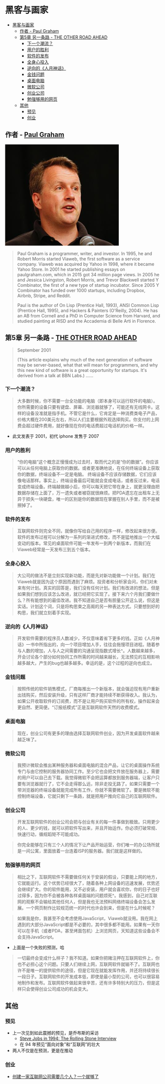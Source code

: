 # 黑客与画家


- [黑客与画家](#黑客与画家)
  - [作者 - Paul Graham](#作者---paul-graham)
  - [第5章 另一条路 - THE OTHER ROAD AHEAD](#第5章-另一条路---the-other-road-ahead)
    - [下一个潮流？](#下一个潮流)
    - [用户的胜利](#用户的胜利)
    - [软件的发布](#软件的发布)
    - [全身心投入](#全身心投入)
    - [逆向的《人月神话》](#逆向的人月神话)
    - [金钱问题](#金钱问题)
    - [桌面电脑](#桌面电脑)
    - [微软公司](#微软公司)
    - [创业公司](#创业公司)
    - [勉强够用的网页](#勉强够用的网页)
  - [其他](#其他)
    - [预见](#预见)
    - [创业](#创业)

## 作者 - [Paul Graham](http://paulgraham.com/bio.html)

![paul graham](img/paulgraham.jpeg)

> Paul Graham is a programmer, writer, and investor. In 1995, he and Robert Morris started Viaweb, the first software as a service company. Viaweb was acquired by Yahoo in 1998, where it became Yahoo Store. In 2001 he started publishing essays on paulgraham.com, which in 2015 got 34 million page views. In 2005 he and Jessica Livingston, Robert Morris, and Trevor Blackwell started Y Combinator, the first of a new type of startup incubator. Since 2005 Y Combinator has funded over 1000 startups, including Dropbox, Airbnb, Stripe, and Reddit.
> 
> Paul is the author of On Lisp (Prentice Hall, 1993), ANSI Common Lisp (Prentice Hall, 1995), and Hackers & Painters (O'Reilly, 2004). He has an AB from Cornell and a PhD in Computer Science from Harvard, and studied painting at RISD and the Accademia di Belle Arti in Florence.

## 第5章 另一条路 - [THE OTHER ROAD AHEAD](http://paulgraham.com/road.html)

> September 2001
> 
> (This article explains why much of the next generation of software may be server-based, what that will mean for programmers, and why this new kind of software is a great opportunity for startups. It's derived from a talk at BBN Labs.)
> ......

### 下一个潮流？
> 大多数时候，你不需要一台全功能的电脑（即本身可以运行软件的电脑）。你所需要的设备只要有键盘、屏幕、浏览器就够了，可能还有无线网卡。这样的设备没准就是指手机。不管它是什么，它肯定是一种消费类电子产品，价格大概在200美元左右，所以人们主要根据外观选择购买。你支付的上网费会超过硬件费用，就好像现在你的电话费超过电话机的价格一样。

- 此文发表于 2001，初代 iphone 发售于 2007

### 用户的胜利
> “你的电脑”这个概念正慢慢成为过去时，取而代之的是“你的数据”。你应该可以从任何电脑上获取你的数据。或者更准确地说，在任何终端设备上获取你的数据，终端设备不一定是电脑。
> 终端设备不应该存储数据，它们应该像电话那样。事实上，终端设备最后可能就会变成电话，或者反过来，电话变成终端设备。终端越做越小后，你可以每天把它带在身上，就更没理由把数据存储在上面了，万一遗失或者被窃就很麻烦。把PDA遗忘在出租车上无异于损失一块硬盘，唯一的区别是你的数据现在掌握在别人手里，而不是被擦掉了。
 

### 软件的发布
> 互联网软件则完全不同，就像你写给自己用的程序一样，修改起来很方便。软件的发布过裎可以分解为一系列的渐进式修改，而不是猛地推出一个大幅变动的版本。常见的桌面软件可能一年发布一到两个新版本，而我们在Viaweb经常是一天发布三到五个版本。

### 全身心投入
> 大公司的做法不是立刻实现新功能，而是先对新功能做一个计划。我们在Viaweb就是因为这个原因而遇到了麻烦。投资者和分析家会问，你们对未来有何计划。真实的回答是，我们没有任何计划。我们有改进的想法，但是如果我们想到应该怎么改进，就已经把它实现了。接下来六个月我们要做什么？所有能想到的最佳改进。我不知道自己是否有胆量公开这么说，但这是实话。计划这个词，只是将构思束之高阁的另一种表达方式。只要想到好的构思，我们就立刻着手实现。
 
### 逆向的《人月神话》
> 开发软件需要的程序员人数减少，不仅意味着省下更多的钱。正如《人月神话》一书中所指出的，向一个项目增加人手，往往会拖慢项目进程。随着参与人数的增加，人与人之间需要的沟通呈现指数式增长^。人数越来越多，开会讨论各个部分如何协同工作所需的时间越来越长，无法预见的互相影响越多越大，产生的bug也越多越多。幸运的是，这个过程的逆向也成立。
 
### 金钱问题
> 按照传统的软件销售模式，厂商每推出一个新版本，就会强迫现有用户重新出钱购买，然后安装升级，只有这样厂商才能持续不断获得收入。我认为，如果公开收取软件的订阅费，而不是让用户购买软件的所有权，操作起来会更自然、更简便。“订报纸模式”正是互联网软件天然的收费模式。

### 桌面电脑
> 现在，创业公司有更多的理由选择互联网软件创业，因为开发桌面软件越来越乏味了。

### 微软公司
> 我预计微软会推出某种服务器和桌面电脑的混合产品，让它的桌面操作系统专门与由它控制的服务器协同工作。至少它也会把文件放在服务器上，需要的用户可以自己去下载。我觉得微软不会把运算都放到服务器端，让客户只要有浏览器就行了，它不会走得那么远，除非走投无路了。如果只需要一个带浏览器的终端设备就能完成所有工作，你就不需要微软了。要是微软不能控制终端设备，它就只剩下一条路，就是把用户推向它自己的互联网软件。

### 创业公司
> 开发互联网软件的创业公司会把与创业有关的每一件事做到极致。只用更少的人、更少的钱，就可以把软件写出来，并且开始运作。你必须打破常规、快速行动，循规蹈矩不可能成功。

> 你完全能够在只有三个人的情况下让产品开始运营，你们唯一的办公场所就是一间公寓，里面放着一台连着ISP的服务器。我们就是这样做的。

### 勉强够用的网页
> 相比之下，互联网软件不需要做任何关于安装的假设，只要能上网的地方，它就能运行。这个优势已经很大了，随着各种上网设备的迅速发展，优势还会继续扩大。你的软件能用，又不必安装，用户就会喜欢你，你的日子也好过得多，因为你不会被各种各样桌面端的问题烦死^。我感到，自己对互联网的观察不会输给其他任何人，但是我也无法预料网络终端设备会怎么发展。一个网页制作比较规范统一的时代也许会到来，但是在什么时候呢？

> 如果我是你，我甚至不会考虑使用JavaScript，Viaweb就没用。我在网上遇到的大部分JavaScript都是不必要的，其中很多都不能用。如果有一天你可以在手机（或者PDA，甚至烤面包机）上浏览网页，天知道这些设备会不会支持JavaScript。

- 上面是一个失败的预测，哈

> 一切最终会变成什么样子？我不知道。如果你把赌注押在互联网软件上，你也不必担心这个问题。只要人们继续上网，互联网软件就输不了。互联网也许不是唯一的提供软件的途径，但是它现在就能发挥作用，并还将持续很长一段日子。互联网软件的开发成本低，即使是最小型的公司，也可以很容易地制作和发布。互联网软件做起来很辛苦，还有许多特别大的压力，但是这样只会使得创业公司成功的机会变大。


## 其他
### 预见
- 上一次见到如此震撼的预见，是乔布斯的采访 
    - [Steve Jobs in 1994: The Rolling Stone Interview](https://www.rollingstone.com/culture/culture-news/steve-jobs-in-1994-the-rolling-stone-interview-231132/)
    - 在 94 年预见“面向对象”和“互联网”的壮大
- 两人不仅是在预测，更是在推动
### 创业
- [创建一家互联网公司需要几个人？一个就够了](https://mp.weixin.qq.com/s/AuC6yCm9XWI7oChWmhtauw)
 